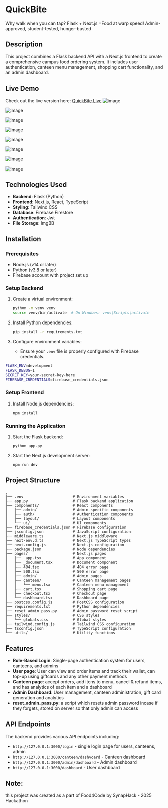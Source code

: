 # QuickBite

Why walk when you can tap? Flask + Next.js =Food at warp speed!  Admin-approved, student-tested, hunger-busted

## Description

This project combines a Flask backend API with a Next.js frontend to create a comprehensive campus food ordering system. It includes user authentication, canteen menu management, shopping cart functionality, and an admin dashboard.

## Live Demo

Check out the live version here: [QuickBite Live](http://qb-two.vercel.app/login)
![image](https://github.com/user-attachments/assets/49d4e260-805e-4305-8b6e-2da90fa89358)

![image](https://github.com/user-attachments/assets/7f48eb13-befb-43dd-bc29-c32d973190fa)

![image](https://github.com/user-attachments/assets/990dd00a-e958-450f-966e-10e6cde988f5)


![image](https://github.com/user-attachments/assets/bb809c69-a410-40e2-95af-1bab956ed849)

![image](https://github.com/user-attachments/assets/fb0331a2-1f65-415c-b2d2-85273044a93a)


![image](https://github.com/user-attachments/assets/9f87ecf1-3019-4a14-82fc-30e3705c9863)

![image](https://github.com/user-attachments/assets/91b33ea1-b5a9-4a8d-9bbf-a5b13185f522)

![image](https://github.com/user-attachments/assets/f8c4fa94-edb4-474b-a85b-eaaa0ee86a8f)







## Technologies Used

- **Backend**: Flask (Python)
- **Frontend**: Next.js, React, TypeScript
- **Styling**: Tailwind CSS
- **Database**: Firebase Firestore
- **Authentication**: Jwt
- **File Storage**: ImgBB

## Installation


### Prerequisites

- Node.js (v14 or later)
- Python (v3.8 or later)
- Firebase account with project set up

### Setup Backend

1. Create a virtual environment:
   ```sh
   python -m venv venv
   source venv/bin/activate  # On Windows: venv\Scripts\activate
   ```

2. Install Python dependencies:
   ```sh
   pip install -r requirements.txt
   ```

3. Configure environment variables:
   - Ensure your `.env` file is properly configured with Firebase credentials.
  ```sh
FLASK_ENV=development
FLASK_DEBUG=1
SECRET_KEY=your-secret-key-here
FIREBASE_CREDENTIALS=firebase_credentials.json
```

### Setup Frontend

1. Install Node.js dependencies:
   ```sh
   npm install
   ```


### Running the Application

1. Start the Flask backend:
   ```sh
   python app.py
   ```

2. Start the Next.js development server:
   ```sh
   npm run dev
   ```

## Project Structure

```
.
├── .env                      # Environment variables
├── app.py                    # Flask backend application
├── components/               # React components
│   ├── admin/                # Admin-specific components
│   ├── auth/                 # Authentication components  
│   ├── layout/               # Layout components
│   └── ui/                   # UI components
├── firebase_credentials.json # Firebase configuration
├── jsconfig.json             # JavaScript configuration
├── middleware.ts             # Next.js middleware
├── next-env.d.ts             # Next.js TypeScript types
├── next.config.js            # Next.js configuration
├── package.json              # Node dependencies
├── pages/                    # Next.js pages
│   ├── _app.tsx              # App component
│   ├── _document.tsx         # Document component
│   ├── 404.tsx               # 404 error page
│   ├── 500.tsx               # 500 error page
│   ├── admin/                # Admin pages
│   ├── canteen/              # Canteen management pages
│   │   └── menu.tsx          # Canteen menu management
│   ├── cart.tsx              # Shopping cart page
│   ├── checkout.tsx          # Checkout page
│   └── dashboard.tsx         # Dashboard page
├── postcss.config.js         # PostCSS configuration
├── requirements.txt          # Python dependencies
├── reset_admin_pass.py       # Admin password reset script
├── styles/                   # CSS styles
│   └── globals.css           # Global styles
├── tailwind.config.js        # Tailwind CSS configuration
├── tsconfig.json             # TypeScript configuration
└── utils/                    # Utility functions
```

## Features

- **Role-Based Login**: Single-page authentication system for users, canteens, and admins
- **User page**: User can view and order items and track their wallet, can top-up using giftcards and any other payment methods 
- **Canteen page**: accept orders, add itens to menu, cancel & refund items, and has analytics of each item and a dashboard
- **Admin Dashboard**: User management, canteen administration, gift card generation and analytics
- **reset_admin_pass.py**: a script which resets admin password incase if they forgets, stored on server so that only admin can access



## API Endpoints

The backend provides various API endpoints including:

- `http://127.0.0.1:3000/login` - single login page for users, canteens, admin
- `http://127.0.0.1:3000/canteen/dashvoard` - Canteen dashboard
- `http://127.0.0.1:3000/admin/dashboard` - Admin dashboard
- `http://127.0.0.1:3000/dashboard` - User dashboard


## Note: 
this project was created as a part of Food4Code by SynapHack - 2025 Hackathon

